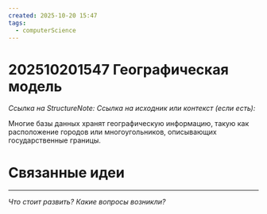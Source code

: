 ```yaml
---
created: 2025-10-20 15:47
tags:
  - computerScience
---
```

# 202510201547 Географическая модель

*Ссылка на StructureNote:*
*Ссылка на исходник или контекст (если есть):* 

Многие базы данных хранят географическую информацию, такую как расположение городов или многоугольников, описывающих государственные границы.

# Связанные идеи

---

*Что стоит развить? Какие вопросы возникли?*
